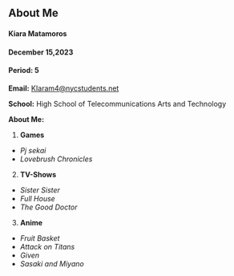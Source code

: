## About Me
#### Kiara Matamoros
#### December 15,2023
#### Period: 5

**Email:** KIaram4@nycstudents.net

**School:** High School of Telecommunications Arts and Technology

**About Me:**

1. **Games**
* _Pj sekai_
* _Lovebrush Chronicles_

2. **TV-Shows**
* _Sister Sister_
* _Full House_
* _The Good Doctor_

3. **Anime**
* _Fruit Basket_
* _Attack on Titans_
* _Given_
* _Sasaki and Miyano_











